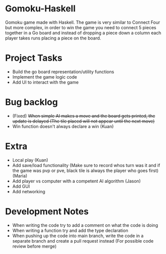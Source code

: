 # Gomoku-Haskell
Gomoku game made with Haskell. The game is very similar to Connect Four but more complex, in order to win the game you need to connect 5 pieces together in a Go board and instead of dropping a piece down a column each player takes runs placing a piece on the board. 

# Project Tasks
- Build the go board representation/utility functions
- Implement the game logic code
- Add UI to interact with the game

# Bug backlog
- (Fixed) ~~When simple AI makes a move and the board gets printed, the update is delayed (The tile placed will not appear until the next move)~~
- Win function doesn't always declare a win (Kuan)

# Extra
- Local play (Kuan)
- Add save/load functionality (Make sure to record whos turn was it and if the game was pvp or pve, black tile is always the player who goes first) (Maria)
- Add player vs computer with a competent AI algorithm (Jason)
- Add GUI
- Add networking

# Development Notes
- When writing the code try to add a comment on what the code is doing
- When writing a function try and add the type declaration
- When pushing up the code into main branch, write the code in a separate branch and create a pull request instead (For possible code review before merge)
